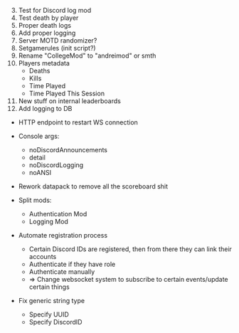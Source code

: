 3. Test for Discord log mod
4. Test death by player
5. Proper death logs
6. Add proper logging
7. Server MOTD randomizer?
8. Setgamerules (init script?)
9. Rename "CollegeMod" to "andreimod" or smth
10. Players metadata
    - Deaths
    - Kills
    - Time Played
    - Time Played This Session
11. New stuff on internal leaderboards
12. Add logging to DB

-   HTTP endpoint to restart WS connection
-   Console args:

    -   noDiscordAnnouncements
    -   detail
    -   noDiscordLogging
    -   noANSI

-   Rework datapack to remove all the scoreboard shit

-   Split mods:

    -   Authentication Mod
    -   Logging Mod

-   Automate registration process

    -   Certain Discord IDs are registered, then from there they can link their accounts
    -   Authenticate if they have role
    -   Authenticate manually
    -   => Change websocket system to subscribe to certain events/update certain things

-   Fix generic string type
    -   Specify UUID
    -   Specify DiscordID
